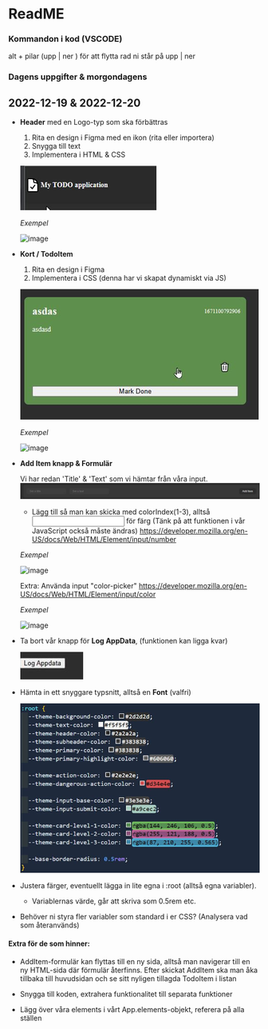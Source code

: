 # ReadME
### Kommandon i kod (VSCODE)
alt + pilar (upp | ner ) för att flytta rad ni står på upp | ner

### Dagens uppgifter & morgondagens
## 2022-12-19 & 2022-12-20

- **Header** med en Logo-typ som ska förbättras
  1. Rita en design i Figma med en ikon (rita eller importera)
  2. Snygga till text 
  3. Implementera i HTML & CSS

  ![](assets/header-icon-text.jpg)

  _Exempel_
  
  ![image](https://user-images.githubusercontent.com/47057279/208440689-95caf061-f174-43a1-9e9d-3dce3256ebdf.png)

- **Kort / TodoItem**
  1. Rita en design i Figma
  2. Implementera i CSS (denna har vi skapat dynamiskt via JS)

  ![](assets/todo-item.jpg)

  _Exempel_
  
  ![image](https://user-images.githubusercontent.com/47057279/208440802-608c969a-258c-4b13-b9d7-a612e17466e7.png)


- **Add Item knapp & Formulär**

  Vi har redan 'Title' & 'Text' som vi hämtar från våra input.
  ![](assets/form.jpg)
  - Lägg till så man kan skicka med colorIndex(1-3), alltså <input type="number"> för färg
  (Tänk på att funktionen i vår JavaScript också måste ändras)
https://developer.mozilla.org/en-US/docs/Web/HTML/Element/input/number

  _Exempel_

  ![image](https://user-images.githubusercontent.com/47057279/208442272-854d868d-b539-44f5-a4b7-3a0a3f0f996c.png)


  Extra:
  Använda input "color-picker"
  https://developer.mozilla.org/en-US/docs/Web/HTML/Element/input/color
  
  _Exempel_

  ![image](https://user-images.githubusercontent.com/47057279/208442747-da4a0907-45c2-4f4f-a318-2d977c5c5d83.png)


- Ta bort vår knapp för **Log AppData**, (funktionen kan ligga kvar)

  ![](assets/log-appdata-btn.jpg)

- Hämta in ett snyggare typsnitt, alltså en **Font** (valfri)

  ![](assets/root-variables-css.jpg)

- Justera färger, eventuellt lägga in lite egna i :root (alltså egna variabler). 
  - Variablernas värde, går att skriva som 0.5rem etc.
- Behöver ni styra fler variabler som standard i er CSS? (Analysera vad som återanvänds)


#### **Extra för de som hinner:**
- AddItem-formulär kan flyttas till en ny sida, alltså man navigerar till en ny HTML-sida där
förmulär återfinns. 
    Efter skickat AddItem ska man åka tillbaka till huvudsidan och se sitt nyligen tillagda TodoItem i listan

-  Snygga till koden, extrahera funktionalitet till separata funktioner
- Lägg över våra elements i vårt App.elements-objekt, referera på alla ställen
